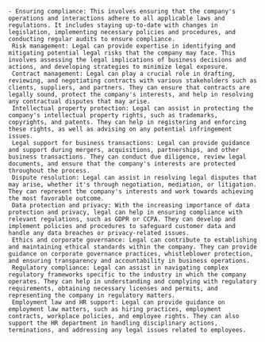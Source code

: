     - Ensuring compliance: This involves ensuring that the company's operations and interactions adhere to all applicable laws and regulations. It includes staying up-to-date with changes in legislation, implementing necessary policies and procedures, and conducting regular audits to ensure compliance.
     Risk management: Legal can provide expertise in identifying and mitigating potential legal risks that the company may face. This involves assessing the legal implications of business decisions and actions, and developing strategies to minimize legal exposure.
     Contract management: Legal can play a crucial role in drafting, reviewing, and negotiating contracts with various stakeholders such as clients, suppliers, and partners. They can ensure that contracts are legally sound, protect the company's interests, and help in resolving any contractual disputes that may arise.
     Intellectual property protection: Legal can assist in protecting the company's intellectual property rights, such as trademarks, copyrights, and patents. They can help in registering and enforcing these rights, as well as advising on any potential infringement issues.
     Legal support for business transactions: Legal can provide guidance and support during mergers, acquisitions, partnerships, and other business transactions. They can conduct due diligence, review legal documents, and ensure that the company's interests are protected throughout the process.
     Dispute resolution: Legal can assist in resolving legal disputes that may arise, whether it's through negotiation, mediation, or litigation. They can represent the company's interests and work towards achieving the most favorable outcome.
     Data protection and privacy: With the increasing importance of data protection and privacy, legal can help in ensuring compliance with relevant regulations, such as GDPR or CCPA. They can develop and implement policies and procedures to safeguard customer data and handle any data breaches or privacy-related issues.
     Ethics and corporate governance: Legal can contribute to establishing and maintaining ethical standards within the company. They can provide guidance on corporate governance practices, whistleblower protection, and ensuring transparency and accountability in business operations.
     Regulatory compliance: Legal can assist in navigating complex regulatory frameworks specific to the industry in which the company operates. They can help in understanding and complying with regulatory requirements, obtaining necessary licenses and permits, and representing the company in regulatory matters.
     Employment law and HR support: Legal can provide guidance on employment law matters, such as hiring practices, employment contracts, workplace policies, and employee rights. They can also support the HR department in handling disciplinary actions, terminations, and addressing any legal issues related to employees.



